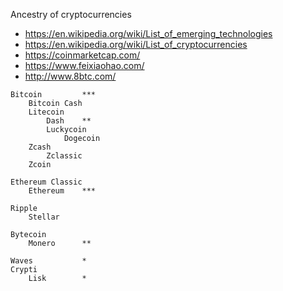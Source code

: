 Ancestry of cryptocurrencies

* https://en.wikipedia.org/wiki/List_of_emerging_technologies
* https://en.wikipedia.org/wiki/List_of_cryptocurrencies
* https://coinmarketcap.com/
* https://www.feixiaohao.com/
* http://www.8btc.com/

```
Bitcoin         ***
    Bitcoin Cash
    Litecoin
        Dash    **
        Luckycoin
            Dogecoin
    Zcash
        Zclassic
    Zcoin

Ethereum Classic
    Ethereum    ***

Ripple
    Stellar

Bytecoin
    Monero      **

Waves           *
Crypti
    Lisk        *
```
